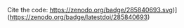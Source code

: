 Cite the code: https://zenodo.org/badge/285840693.svg)](https://zenodo.org/badge/latestdoi/285840693)